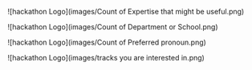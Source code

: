 ![hackathon Logo](images/Count of Expertise that might be useful.png)

![hackathon Logo](images/Count of Department or School.png)	

![hackathon Logo](images/Count of Preferred pronoun.png)

![hackathon Logo](images/tracks you are interested in.png)
